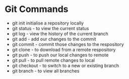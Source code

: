 # Git Commands

- git init initialise a repository locally
- git status - to view the current status
- git log - view the history of the current branch
- git add - add our changes to the commit
- git commit - commit those changes to the respository
- git clone - to download from a remote respository
- git push - to push our local changes to remote
- git pull - to pull remote changes to local
- git checkout - to switch to a new or existing branch
- git branch - to view all branches
